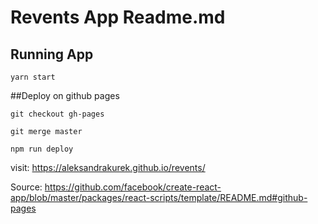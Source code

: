 # Revents App Readme.md

## Running App 
`yarn start`


##Deploy on github pages

`git checkout gh-pages`

`git merge master`

`npm run deploy`

visit:
https://aleksandrakurek.github.io/revents/

Source: 
https://github.com/facebook/create-react-app/blob/master/packages/react-scripts/template/README.md#github-pages
